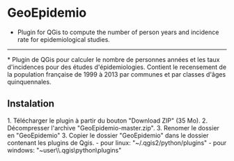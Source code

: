 # GeoEpidemio
* Plugin for QGis to compute the number of person years and incidence rate for epidemiological studies.
<hr/>
* Plugin de QGis pour calculer le nombre de personnes années et les taux d'incidences pour des études d'épidemiologies. Contient le recensement de la population française de 1999 à 2013 par communes et par classes d'âges quinquennales.  
<h2>Instalation</h2>
1. Télécharger le plugin à partir du bouton "Download ZIP" (35 Mo).
2. Décompresser l'archive "GeoEpidemio-master.zip".
3. Renomer le dossier en "GeoEpidemio"
3. Copier le dossier "GeoEpidemio" dans le dossier contenant les plugins de Qgis.
    - pour linux: "~/.qgis2/python/plugins"  
    - pour windows: "~user\\.qgis\python\plugins"
